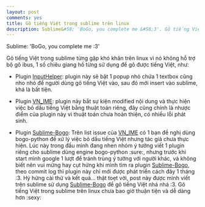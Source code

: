 ```yaml
---
layout: post
comments: yes
title: Gõ tiếng Việt trong sublime trên linux
description: Sublime&#58; 'BoGo, you complete me &#58;3'. Gõ tiếng Việt trong sublime trên linux chưa bao giờ thuận tiện và dễ dàng hơn...
---
```


Sublime: 'BoGo, you complete me :3'

Gõ tiếng Việt trong sublime từng gặp khó khăn trên linux vì nó không hỗ trợ bộ gõ ibus, 1 số chiêu giang hồ từng sử dụng để gõ được tiếng Việt, như:

- Plugin [InputHelper](https://github.com/xgenvn/InputHelper): plugin này sẽ bật 1 popup nhỏ chứa 1 textbox cũng nho nhỏ để người dùng gõ tiếng Việt vào, sau đó mới insert vào sublime, khá là bất tiện.

- Plugin [VN_IME](https://github.com/yehnkay/VN_IME): plugin này bắt sự kiện modified nội dung và thực hiện việc bỏ dấu tiếng Việt bằng thuật toán riêng, đây cũng chính là nhược điểm của plugin này vì thuật toán chưa hoàn thiện, có nhiều lỗi phát sinh.

- Plugin [Sublime-Bogo](https://github.com/pirackr/Sublime-Bogo): Trên list issue của [VN_IME](https://github.com/yehnkay/VN_IME) có 1 bạn đề nghị dùng bogo-python để xử lý việc bỏ dấu tiếng Việt nhưng tác giả chưa thực hiện. Lúc này trong đầu mình đang nhen nhóm ý tưởng viết 1 plugin riêng cho sublime dùng engine bogo-python :sure:, nhưng trước khi start mình google 1 lượt để tránh trùng ý tưởng với người khác, và không biết nên vui mừng hay cụt hứng khi mình tìm ra plugin [Sublime-Bogo](https://github.com/pirackr/Sublime-Bogo), theo commit log thì plugin này chỉ mới được phát triển cách đây 1 tháng :3. Hý hửng cài thử và kết quả... thật toẹt vời, post này được mình viết trên sublime sử dụng [Sublime-Bogo](https://github.com/pirackr/Sublime-Bogo) để gõ tiếng Việt nhá nhá :3. Gõ tiếng Việt trong sublime trên linux chưa bao giờ thuận tiện và dễ dàng hơn :sexy: